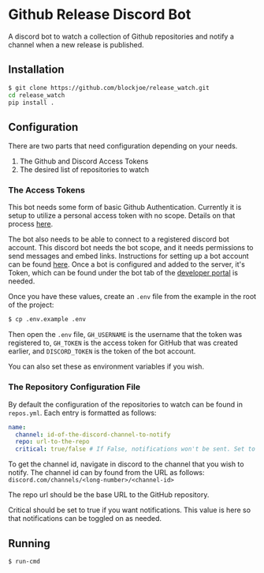 # Github Release Discord Bot

A discord bot to watch a collection of Github repositories and notify
a channel when a new release is published.

## Installation

```sh
$ git clone https://github.com/blockjoe/release_watch.git
cd release_watch
pip install .
```

## Configuration

There are two parts that need configuration depending on your needs.

1) The Github and Discord Access Tokens
2) The desired list of repositories to watch

### The Access Tokens

This bot needs some form of basic Github Authentication. Currently it is setup
to utilize a personal access token with no scope.  Details on that process
[here](https://docs.github.com/en/articles/creating-an-access-token-for-command-line-use).


The bot also needs to be able to connect to a registered discord bot account.
This discord bot needs the bot scope, and it needs permissions to send messages
and embed links. Instructions for setting up a bot account can be found
[here](https://discordpy.readthedocs.io/en/stable/discord.html). Once a bot is
configured and added to the server, it's Token, which can be found under the
bot tab of the [developer portal](https://discord.com/developers/applications)
is needed.

Once you have these values, create an `.env` file from the example in the root of
the project:

```sh
$ cp .env.example .env
```

Then open the `.env` file, `GH_USERNAME` is the username that the token was registered to,
`GH_TOKEN` is the access token for GitHub that was created earlier, and `DISCORD_TOKEN` is
the token of the bot account.

You can also set these as environment variables if you wish.


### The Repository Configuration File

By default the configuration of the repositories to watch can be found in `repos.yml`.
Each entry is formatted as follows:

```yaml
name:
  channel: id-of-the-discord-channel-to-notify
  repo: url-to-the-repo
  critical: true/false # If False, notifications won't be sent. Set to True to get notifications.
```

To get the channel id, navigate in discord to the channel that you wish to notify. The channel id can
by found from the URL as follows: `discord.com/channels/<long-number>/<channel-id>`

The repo url should be the base URL to the GitHub repository.

Critical should be set to true if you want notifications. This value is here so
that notifications can be toggled on as needed.

## Running

```sh
$ run-cmd
```
